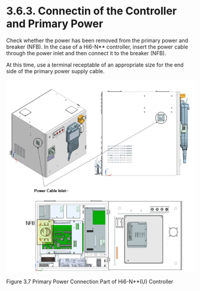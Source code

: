 ﻿# 3.6.3. Connectin of the Controller and Primary Power

Check whether the power has been removed from the primary power and breaker (NFB).
In the case of a Hi6-N** controller, insert the power cable through the power inlet and then connect it to the breaker (NFB).

At this time, use a terminal receptable of an appropriate size for the end side of the primary power supply cable.


![](../../../_assets/그림_3.8_Hi6-N__U__제어기에_1차_전원_접속부.png  )

Figure 3.7 Primary Power Connection Part of Hi6-N**(U) Controller
